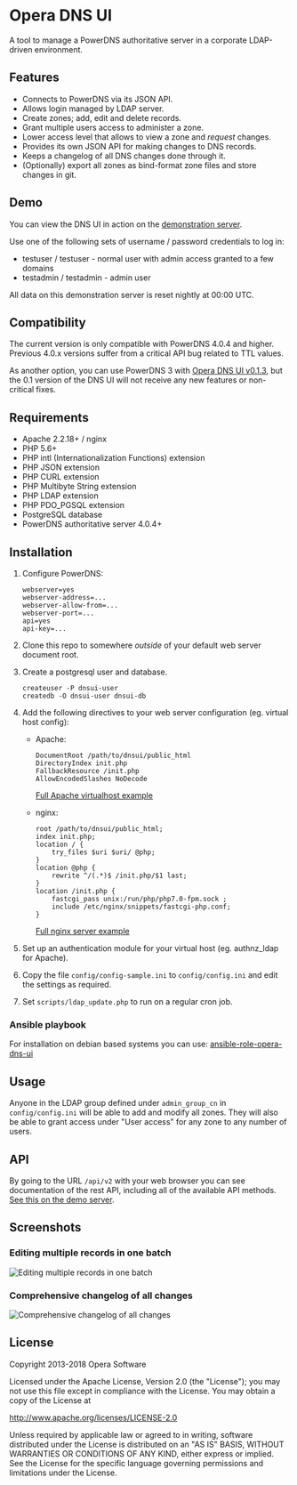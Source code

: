 Opera DNS UI
============

A tool to manage a PowerDNS authoritative server in a corporate LDAP-driven environment.

Features
--------

* Connects to PowerDNS via its JSON API.
* Allows login managed by LDAP server.
* Create zones; add, edit and delete records.
* Grant multiple users access to administer a zone.
* Lower access level that allows to view a zone and *request* changes.
* Provides its own JSON API for making changes to DNS records.
* Keeps a changelog of all DNS changes done through it.
* (Optionally) export all zones as bind-format zone files and store changes in git.

Demo
----

You can view the DNS UI in action on the [demonstration server](https://dnsui.xiven.com/).

Use one of the following sets of username / password credentials to log in:

* testuser / testuser - normal user with admin access granted to a few domains
* testadmin / testadmin - admin user

All data on this demonstration server is reset nightly at 00:00 UTC.

Compatibility
-------------

The current version is only compatible with PowerDNS 4.0.4 and higher. Previous 4.0.x versions suffer from a critical API bug related to TTL values.

As another option, you can use PowerDNS 3 with
[Opera DNS UI v0.1.3](https://github.com/operasoftware/dns-ui/releases/tag/v0.1.3), but the 0.1 version of the DNS UI will not receive any new features or non-critical fixes.

Requirements
------------

* Apache 2.2.18+ / nginx
* PHP 5.6+
* PHP intl (Internationalization Functions) extension
* PHP JSON extension
* PHP CURL extension
* PHP Multibyte String extension
* PHP LDAP extension
* PHP PDO_PGSQL extension
* PostgreSQL database
* PowerDNS authoritative server 4.0.4+

Installation
------------

1.  Configure PowerDNS:

        webserver=yes
        webserver-address=...
        webserver-allow-from=...
        webserver-port=...
        api=yes
        api-key=...

2.  Clone this repo to somewhere *outside* of your default web server document root.

3.  Create a postgresql user and database.

        createuser -P dnsui-user
        createdb -O dnsui-user dnsui-db

4.  Add the following directives to your web server configuration (eg. virtual host config):

    *   Apache:

            DocumentRoot /path/to/dnsui/public_html
            DirectoryIndex init.php
            FallbackResource /init.php
            AllowEncodedSlashes NoDecode

        [Full Apache virtualhost example](https://github.com/operasoftware/dns-ui/wiki/Example-configuration:-apache)

    *   nginx:

            root /path/to/dnsui/public_html;
            index init.php;
            location / {
                try_files $uri $uri/ @php;
            }
            location @php {
                rewrite ^/(.*)$ /init.php/$1 last;
            }
            location /init.php {
                fastcgi_pass unix:/run/php/php7.0-fpm.sock ;
                include /etc/nginx/snippets/fastcgi-php.conf;
            }

        [Full nginx server example](https://github.com/operasoftware/dns-ui/wiki/Example-configuration:-nginx)

5.  Set up an authentication module for your virtual host (eg. authnz_ldap for Apache).

6.  Copy the file `config/config-sample.ini` to `config/config.ini` and edit the settings as required.

7.  Set `scripts/ldap_update.php` to run on a regular cron job.

### Ansible playbook

For installation on debian based systems you can use: [ansible-role-opera-dns-ui](https://github.com/Rosa-Luxemburgstiftung-Berlin/ansible-role-opera-dns-ui)

Usage
-----

Anyone in the LDAP group defined under `admin_group_cn` in `config/config.ini` will be able to add and modify all zones.
They will also be able to grant access under "User access" for any zone to any number of users.

API
---

By going to the URL `/api/v2` with your web browser you can see documentation of the rest API, including all of the
available API methods. [See this on the demo server](https://dnsui.xiven.com/api/v2).

Screenshots
-----------

### Editing multiple records in one batch
![Editing multiple records in one batch](public_html/screenshot-zoneedit.png)

### Comprehensive changelog of all changes
![Comprehensive changelog of all changes](public_html/screenshot-changelog.png)

License
-------

Copyright 2013-2018 Opera Software

Licensed under the Apache License, Version 2.0 (the "License");
you may not use this file except in compliance with the License.
You may obtain a copy of the License at

   http://www.apache.org/licenses/LICENSE-2.0

Unless required by applicable law or agreed to in writing, software
distributed under the License is distributed on an "AS IS" BASIS,
WITHOUT WARRANTIES OR CONDITIONS OF ANY KIND, either express or implied.
See the License for the specific language governing permissions and
limitations under the License.
